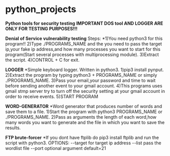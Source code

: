 # python_projects
**Python tools for security testing**
**IMPORTANT DOS tool AND LOGGER ARE ONLY FOR TESTING PURPOSES!!!**

**Denial of Service vulnerability testing**
Steps:
*1)You need python3 for this program!!
2)Type ./PROGRAMS_NAME and the you need to pass the target ip,your fake ip address,and how many processes you want to start 
for this program(Start several processes with multiprocessing module).
3)Extract the script.
4)CONTROL + C for exit.

**LOGGER**
*Simple keyboard logger.
Written in python3.
1)pip3 install pynput.
2)Extract the program by typing python3 + PROGRAMS_NAME or simply ./PROGRAMS_NAME.
3)Pass your email,your password and time to wait before sending another event to your gmail account.
4)This programs uses gmail stmp server try to turn off the security setting at your gmail account in order to receive events.
5)START PROGRAM 

**WORD-GENERATOR**
*Word generator that produces number of words and save them to a file.
1)Start the program with python3 PROGRAMS_NAME or ./PROGRAMS_NAME.
2)Pass as arguments the length of each word,how many words you want to generate and the file in which you want to save the results.

**FTP brute-forcer**
*If you dont have ftplib do pip3 install ftplib and run the script with python3.
OPTIONS:
--target for target ip address
--list pass the wordlist file
--port optional argument default=21





